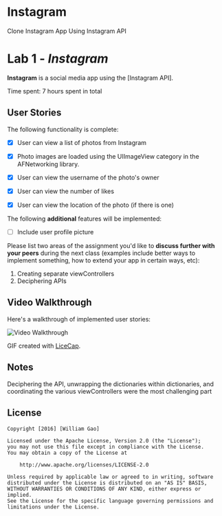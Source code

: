 # Instagram
Clone Instagram App Using Instagram API
# Lab 1 - *Instagram*

**Instagram** is a social media app using the [Instagram API].

Time spent: 7 hours spent in total

## User Stories

The following functionality is complete:

- [X] User can view a list of photos from Instagram
- [X] Photo images are loaded using the UIImageView category in the AFNetworking library.
- [X] User can view the username of the photo's owner
- [X] User can view the number of likes
- [X] User can view the location of the photo (if there is one)


The following **additional** features will be implemented:

- [ ] Include user profile picture

Please list two areas of the assignment you'd like to **discuss further with your peers** during the next class (examples include better ways to implement something, how to extend your app in certain ways, etc):

1. Creating separate viewControllers
2. Deciphering APIs

## Video Walkthrough 

Here's a walkthrough of implemented user stories:

<img src='http://i.imgur.com/OeXMSgW.gif' title='Video Walkthrough' width='' alt='Video Walkthrough' />

GIF created with [LiceCap](http://www.cockos.com/licecap/).

## Notes

Deciphering the API, unwrapping the dictionaries within dictionaries, and 
coordinating the various viewControllers were the most challenging part

## License

    Copyright [2016] [William Gao]

    Licensed under the Apache License, Version 2.0 (the "License");
    you may not use this file except in compliance with the License.
    You may obtain a copy of the License at

        http://www.apache.org/licenses/LICENSE-2.0

    Unless required by applicable law or agreed to in writing, software
    distributed under the License is distributed on an "AS IS" BASIS,
    WITHOUT WARRANTIES OR CONDITIONS OF ANY KIND, either express or implied.
    See the License for the specific language governing permissions and
    limitations under the License.
